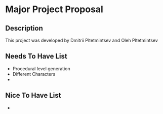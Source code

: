# Major Project Proposal

## Description
This project was developed by Dmitrii Pltetmintsev and Oleh Pltetmintsev

## Needs To Have List
- Procedural level generation
- Different Characters
- 

## Nice To Have List
- 